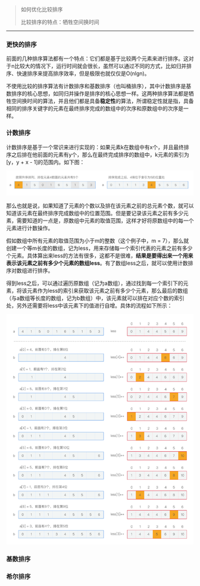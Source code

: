 > 如何优化比较排序
>
> 比较排序的特点：牺牲空间换时间
>
---

### 更快的排序

前面的几种排序算法都有一个特点：它们都是基于比较两个元素来进行排序。这对于n比较大的情况下，运行时间就会很长，虽然可以通过不同的方式，比如归并排序、快速排序来提高排序效率，但是极限也就仅仅是O(nlgn)。

不使用比较的排序算法有计数排序和基数排序（也叫桶排序），其中计数排序是基数排序的核心思想，如同归并操作是排序的核心思想一样。这两种排序算法都是牺牲空间换时间的算法，并且他们都是具备**稳定性**的算法，所谓稳定性就是指，具备相同的排序关键字的元素在最终排序完成的数组中的次序和原数组中的次序是一样。



### 计数排序

计数排序是基于一个常识来进行实现的：如果元素k在数组中有x个，并且最终排序之后排在他前面的元素有y个，那么在最终完成排序的数组中，k元素的索引为[y，y + x - 1]的范围内。如下图：

![](img/x40_less.png)

那么也就是说，如果知道了元素的个数以及排在该元素之前的总元素个数，就可以知道该元素在最终排序完成数组中的位置范围。但是要记录该元素之前有多少元素，需要知道的一点是，原数组中元素的取值范围，这样才好将原数组中的每一个元素进行计数操作。

假如数组中所有元素的取值范围为小于m的整数（这个例子中，m = 7），那么就创建一个等m长度的数组，记为less，用来存储每一个索引代表的元素之前有多少个元素。具体算出来less的方法有很多，这都不是很难，**结果是要得出来一个用来表示该元素之前有多少个元素的数组less**。有了数组less之后，就可以使用计数排序对数组进行排序。

得到less之后，可以通过遍历原数组（记为a数组），通过找到每一个索引下的元素，将该元素作为less的索引来获取该元素之前有多少个元素，那么最后的数组（与a数组等长度的数组，记为b数组）中，该元素就可以排在对应个数的索引处，另外还需要将less中该元素下的值进行自增。具体的流程如下所示：

![](img/x40_计数排序.png)

### 基数排序




### 希尔排序

### 



